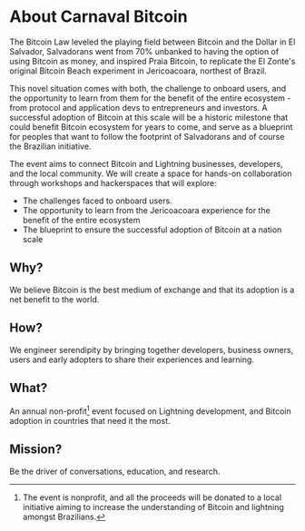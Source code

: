 # About Carnaval Bitcoin

The Bitcoin Law leveled the playing field between Bitcoin and the Dollar in El Salvador, Salvadorans went from 70% unbanked to having the option of using Bitcoin as money, and inspired Praia Bitcoin, to replicate the El Zonte's original Bitcoin Beach experiment in Jericoacoara, northest of Brazil.

This novel situation comes with both, the challenge to onboard users, and the opportunity to learn from them for the benefit of the entire ecosystem - from protocol and application devs to entrepreneurs and investors. A successful adoption of Bitcoin at this scale will be a historic milestone that could benefit Bitcoin ecosystem for years to come, and serve as a blueprint for peoples that want to follow the footprint of Salvadorans and of course the Brazilian initiative.

The event aims to connect Bitcoin and Lightning businesses, developers, and the local community. We will create a space for hands-on collaboration through workshops and hackerspaces that will explore:  
- The challenges faced to onboard users.
- The opportunity to learn from the Jericoacoara experience for the benefit of the entire ecosystem
- The blueprint to ensure the successful adoption of Bitcoin at a nation scale 

## Why?

We believe Bitcoin is the best medium of exchange and that its adoption is a net benefit to the world. 

## How?

We engineer serendipity by bringing together developers, business owners, users and early adopters to share their experiences and learning. 

## What?

An annual non-profit[^1] event focused on Lightning development, and Bitcoin adoption in countries that need it the most. 

## Mission?

Be the driver of conversations, education, and research. 

[^1]:The event is nonprofit, and all the proceeds will be donated to a local initiative aiming to increase the understanding of Bitcoin and lightning amongst Brazilians.

